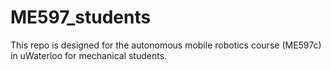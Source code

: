 # ME597_students
This repo is designed for the autonomous mobile robotics course (ME597c) in uWaterloo for mechanical students. 

